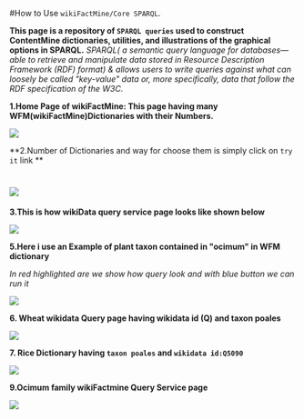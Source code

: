 #How to Use `wikiFactMine/Core SPARQL`.

**This page is a repository of `SPARQL queries` used to construct ContentMine dictionaries, utilities, and illustrations of the graphical options in SPARQL.**
*SPARQL( a semantic query language for databases—able to retrieve and manipulate data stored in Resource Description Framework (RDF) format) & allows users to write queries against what can loosely be called "key-value" data or, more specifically, data that follow the RDF specification of the W3C.*

**1.Home Page of wikiFactMine: This page having many WFM(wikiFactMine)Dictionaries with their Numbers.**



![](https://github.com/petermr/tigr2ess/blob/master/wikimedia/Assest/wikiFactMine_SPARQL_homepage.png)




**2.Number of Dictionaries  and way for choose them is simply click on `try it` link **


# ![](https://github.com/petermr/tigr2ess/blob/master/wikimedia/Assest/select_Dict_106.png)



**3.This is how  wikiData query service page looks like  shown below**

![](https://github.com/petermr/tigr2ess/blob/master/wikimedia/Assest/put_query_and_run.png)


**5.Here i use an Example of plant taxon contained in "ocimum" in WFM dictionary**

*In red highlighted are we show how query look and with blue button we can run it*


![](https://github.com/petermr/tigr2ess/blob/master/wikimedia/Assest/plant_taxon_Laurales_results.png)


**6. Wheat wikidata Query page having wikidata id (Q) and taxon poales**


![](https://github.com/petermr/tigr2ess/blob/master/wikimedia/Assest/wheat_wikifactMine.png)


**7. Rice Dictionary having `taxon poales` and `wikidata id:Q5090`** 


![](https://github.com/petermr/tigr2ess/blob/master/wikimedia/Assest/Rice_wikiFactMine.png)




**9.Ocimum family wikiFactmine Query Service page**


![](https://github.com/petermr/tigr2ess/blob/master/wikimedia/Assest/Ocimum_family_results.png)


